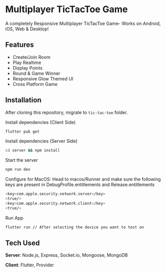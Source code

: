 # Multiplayer TicTacToe Game

A completely Responsive Multiplayer TicTacToe Game- Works on Android, iOS, Web & Desktop! 

## Features
- Create/Join Room
- Play Realtime
- Display Points
- Round & Game Winner
- Responsive Glow Themed UI
- Cross Platform Game

## Installation
After cloning this repository, migrate to ```tic-tac-toe``` folder.

Install dependencies (Client Side)
```bash
flutter pub get
```

Install dependencies (Server Side)

```bash
cd server && npm install
```

Start the server

```bash
npm run dev
```

Configure for MacOS:
Head to macos/Runner and make sure the following keys are present in DebugProfile.entitlements and Release.entitlements
```bash
<key>com.apple.security.network.server</key>
<true/>
<key>com.apple.security.network.client</key>
<true/>
```

Run App
```bash
flutter run // After selecting the device you want to test on
```

## Tech Used
**Server**: Node.js, Express, Socket.io, Mongoose, MongoDB

**Client**: Flutter, Provider
    



